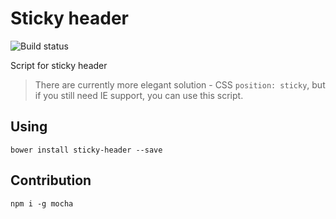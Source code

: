 # Sticky header
![Build status](https://travis-ci.org/pure-js/sticky-header.svg?branch=master)

Script for sticky header

> There are currently more elegant solution - CSS `position: sticky`, but if you still need IE support, you can use this script.

## Using
```
bower install sticky-header --save
```
## Contribution
```
npm i -g mocha
```
